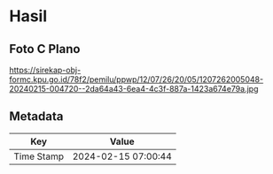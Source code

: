 # Hasil

## Foto C Plano

https://sirekap-obj-formc.kpu.go.id/78f2/pemilu/ppwp/12/07/26/20/05/1207262005048-20240215-004720--2da64a43-6ea4-4c3f-887a-1423a674e79a.jpg


## Metadata

| Key        | Value               |
| ---------- | ------------------- |
| Time Stamp | 2024-02-15 07:00:44 |



